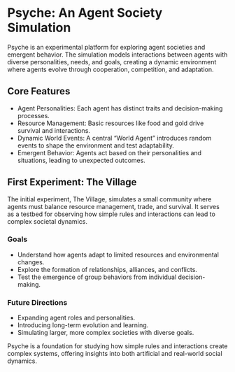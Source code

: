 # Psyche: An Agent Society Simulation

Psyche is an experimental platform for exploring agent societies and emergent behavior. The simulation models interactions between agents with diverse personalities, needs, and goals, creating a dynamic environment where agents evolve through cooperation, competition, and adaptation.

## Core Features
- Agent Personalities: Each agent has distinct traits and decision-making processes.
- Resource Management: Basic resources like food and gold drive survival and interactions.
- Dynamic World Events: A central “World Agent” introduces random events to shape the environment and test adaptability.
- Emergent Behavior: Agents act based on their personalities and situations, leading to unexpected outcomes.

## First Experiment: The Village

The initial experiment, The Village, simulates a small community where agents must balance resource management, trade, and survival. It serves as a testbed for observing how simple rules and interactions can lead to complex societal dynamics.

### Goals
- Understand how agents adapt to limited resources and environmental changes.
- Explore the formation of relationships, alliances, and conflicts.
- Test the emergence of group behaviors from individual decision-making.

### Future Directions
- Expanding agent roles and personalities.
- Introducing long-term evolution and learning.
- Simulating larger, more complex societies with diverse goals.

Psyche is a foundation for studying how simple rules and interactions create complex systems, offering insights into both artificial and real-world social dynamics.